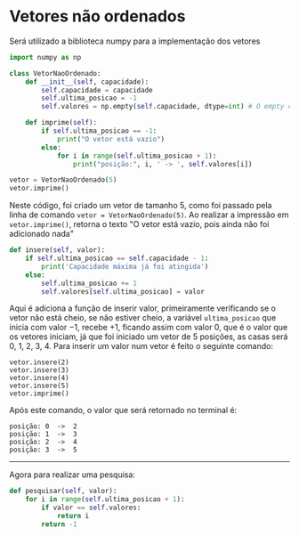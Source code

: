 # Vetores não ordenados

Será utilizado a biblioteca numpy para a implementação dos vetores

````python
import numpy as np

class VetorNaoOrdenado:
    def __init__(self, capacidade):
        self.capacidade = capacidade
        self.ultima_posicao = -1
        self.valores = np.empty(self.capacidade, dtype=int) # O empty cria um vetor vazio, e ele define o tamanho a partir do valor passado na variável capacidade

    def imprime(self):
        if self.ultima_posicao == -1:
            print("O vetor está vazio")
        else:
            for i in range(self.ultima_posicao + 1):
                print("posição:", i, ' -> ', self.valores[i])

vetor = VetorNaoOrdenado(5)
vetor.imprime()
````

Neste código, foi criado um vetor de tamanho 5, como foi passado pela linha de comando `vetor = VetorNaoOrdenado(5)`. Ao realizar a impressão em `vetor.imprime()`, retorna o texto "O vetor está vazio, pois ainda não foi adicionado nada"

````python
def insere(self, valor):
    if self.ultima_posicao == self.capacidade - 1:
        print('Capacidade máxima já foi atingida')
    else:
        self.ultima_posicao += 1
        self.valores[self.ultima_posicao] = valor
````

Aqui é adiciona a função de inserir valor, primeiramente verificando se o vetor não está cheio, se não estiver cheio, a variável `ultima_posicao` que inicia com valor −1, recebe +1, ficando assim com valor 0, que é o valor que os vetores iniciam, já que foi iniciado um vetor de 5 posições, as casas será 0, 1, 2, 3, 4. Para inserir um valor num vetor é feito o seguinte comando:

````doctest
vetor.insere(2)
vetor.insere(3)
vetor.insere(4)
vetor.insere(5)
vetor.imprime()
````

Após este comando, o valor que será retornado no terminal é:
````doctest
posição: 0  ->  2
posição: 1  ->  3
posição: 2  ->  4
posição: 3  ->  5
````
---
Agora para realizar uma pesquisa:
````python
def pesquisar(self, valor):
    for i in range(self.ultima_posicao + 1):
        if valor == self.valores:
            return i
        return -1
````